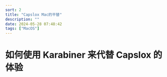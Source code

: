 ```yaml
---
sort: 2
title: "Capslox Mac的平替"
description: ""
date: 2024-05-28 07:48:42
tags: ["MacOS"]
---
```


# 如何使用 Karabiner 来代替 Capslox 的体验
